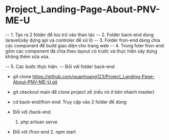 # Project_Landing-Page-About-PNV-ME-U

-- 1. Tạo ra 2 folder để lưu trữ vào thao tác
-- 2. Folder back-end dùng laravel(xây dựng api và controler để xử lí)
-- 3. Folder fron-end dùng chia các component để build giao diện cho trang web
-- 4. Trong foler fron-end gồm các component đã chia theo layout có trước và thực hiện xây dựng không thêm sửa xóa.


-- 5. Các bước thực hiện.
-- Đối với folder back-end
+ git clone https://github.com/quanhoang123/Project_Landing-Page-About-PNV-ME-U.git
+ git ckeckout main để clone project zề (nếu nó ở bên nhánh master)

+ cd back-end/fron-end: Truy cập vào 2 folder để dùng
+ Đối với /back-end
  1. php artisan serve
+ Đối với /fron-end
  2. npm start